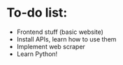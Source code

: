# To-do list:
* Frontend stuff (basic website)
* Install APIs, learn how to use them
* Implement web scraper
* Learn Python!
